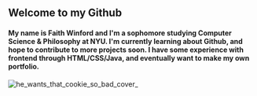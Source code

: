 ## Welcome to my Github
#### My name is Faith Winford and I'm a sophomore studying Computer Science & Philosophy at NYU. I'm currently learning about Github, and hope to contribute to more projects soon. I have some experience with frontend through HTML/CSS/Java, and eventually want to make my own portfolio.

![he_wants_that_cookie_so_bad_cover_](https://github.com/user-attachments/assets/0c130865-a444-4683-a1f9-c2a3c3fb5f47)
<!--
**fwinford/fwinford** is a ✨ _special_ ✨ repository because its `README.md` (this file) appears on your GitHub profile.

Here are some ideas to get you started:

- 🔭 I’m currently working on ...
- 🌱 I’m currently learning ...
- 👯 I’m looking to collaborate on ...
- 🤔 I’m looking for help with ...
- 💬 Ask me about ...
- 📫 How to reach me: ...
- 😄 Pronouns: ...
- ⚡ Fun fact: ...
-->

